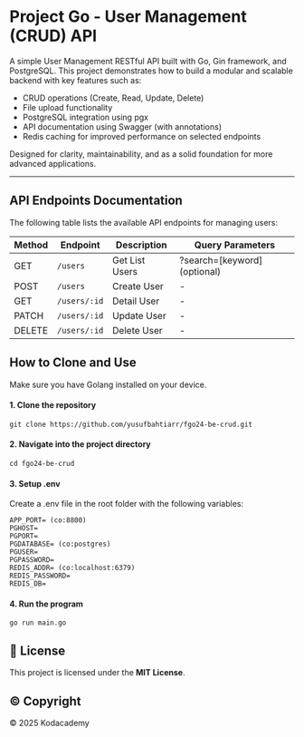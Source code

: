 # Project Go - User Management (CRUD) API

A simple User Management RESTful API built with Go, Gin framework, and PostgreSQL.
This project demonstrates how to build a modular and scalable backend with key features such as:

- CRUD operations (Create, Read, Update, Delete)
- File upload functionality
- PostgreSQL integration using pgx
- API documentation using Swagger (with annotations)
- Redis caching for improved performance on selected endpoints

Designed for clarity, maintainability, and as a solid foundation for more advanced applications.

---

## API Endpoints Documentation

The following table lists the available API endpoints for managing users:

| Method | Endpoint     | Description    | Query Parameters             |
| ------ | ------------ | -------------- | ---------------------------- |
| GET    | `/users`     | Get List Users | ?search=[keyword] (optional) |
| POST   | `/users`     | Create User    | -                            |
| GET    | `/users/:id` | Detail User    | -                            |
| PATCH  | `/users/:id` | Update User    | -                            |
| DELETE | `/users/:id` | Delete User    | -                            |

## How to Clone and Use

Make sure you have Golang installed on your device.

#### 1. Clone the repository

```
git clone https://github.com/yusufbahtiarr/fgo24-be-crud.git
```

#### 2. Navigate into the project directory

```
cd fgo24-be-crud
```

#### 3. Setup .env

Create a .env file in the root folder with the following variables:

```
APP_PORT= (co:8800)
PGHOST=
PGPORT=
PGDATABASE= (co:postgres)
PGUSER=
PGPASSWORD=
REDIS_ADDR= (co:localhost:6379)
REDIS_PASSWORD=
REDIS_DB=

```

#### 4. Run the program

```
go run main.go
```

## 📄 License

This project is licensed under the **MIT License**.

## ©️ Copyright

&copy; 2025 Kodacademy
